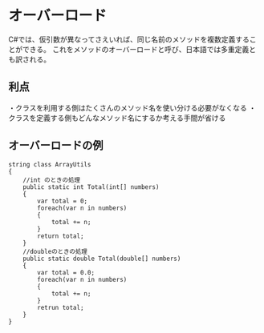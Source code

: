 # オーバーロード

C#では、仮引数が異なってさえいれば、同じ名前のメソッドを複数定義することができる。
これをメソッドのオーバーロードと呼び、日本語では多重定義とも訳される。

## 利点

・クラスを利用する側はたくさんのメソッド名を使い分ける必要がなくなる
・クラスを定義する側もどんなメソッド名にするか考える手間が省ける

## オーバーロードの例

```
string class ArrayUtils
{
    //int のときの処理
    public static int Total(int[] numbers)
    {
        var total = 0;
        foreach(var n in numbers)
        {
            total += n;
        }
        return total;
    }
    //doubleのときの処理
    public static double Total(double[] numbers)
    {
        var total = 0.0;
        foreach(var n in numbers)
        {
            total += n;
        }
        retrun total;
    }
}
```

